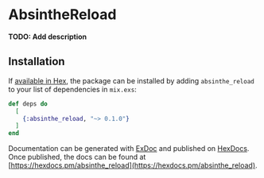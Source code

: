 # AbsintheReload

**TODO: Add description**

## Installation

If [available in Hex](https://hex.pm/docs/publish), the package can be installed
by adding `absinthe_reload` to your list of dependencies in `mix.exs`:

```elixir
def deps do
  [
    {:absinthe_reload, "~> 0.1.0"}
  ]
end
```

Documentation can be generated with [ExDoc](https://github.com/elixir-lang/ex_doc)
and published on [HexDocs](https://hexdocs.pm). Once published, the docs can
be found at [https://hexdocs.pm/absinthe_reload](https://hexdocs.pm/absinthe_reload).

